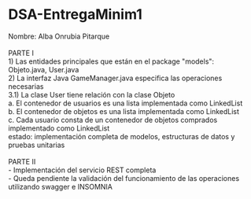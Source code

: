 # DSA-EntregaMinim1

Nombre: Alba Onrubia Pitarque <br /> 
<br /> 
PARTE I <br /> 
	1) Las entidades principales que están en el package "models": <br /> 
		Objeto.java, User.java <br /> 
	2) La interfaz Java GameManager.java especifica las operaciones necesarias <br /> 
	3.1) La clase User tiene relación con la clase Objeto <br /> 
		a. El contenedor de usuarios es una lista implementada como LinkedList <br /> 
		b. El contenedor de objetos es una lista implementada como LinkedList <br /> 
		c. Cada usuario consta de un contenedor de objetos comprados implementado como LinkedList <br /> 
	estado: implementación completa de modelos, estructuras de datos y pruebas unitarias <br /> 
<br /> 
PARTE II <br /> 
	- Implementación del servicio REST completa <br /> 
	- Queda pendiente la validación del funcionamiento de las operaciones utilizando swagger e INSOMNIA <br /> 

